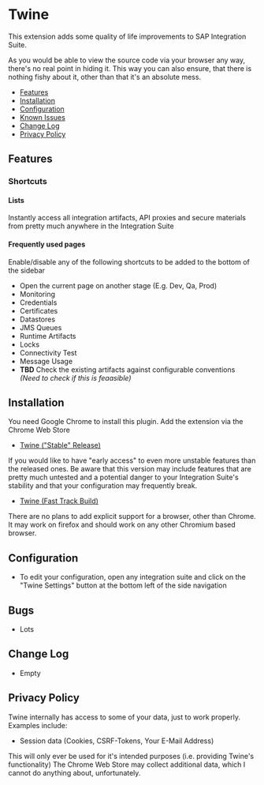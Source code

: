 # Twine

This extension adds some quality of life improvements to SAP Integration Suite.

As you would be able to view the source code via your browser any way, there's no real point in hiding it.
This way you can also ensure, that there is nothing fishy about it, other than that it's an absolute mess.

- [Features](#features)
- [Installation](#installation)
- [Configuration](#configuration)
- [Known Issues](#known-issues)
- [Change Log](#change-log)
- [Privacy Policy](#privacy-policy)

## Features

### Shortcuts

#### Lists
Instantly access all integration artifacts, API proxies and secure materials from pretty much anywhere in the Integration Suite 

#### Frequently used pages
Enable/disable any of the following shortcuts to be added to the bottom of the sidebar
- Open the current page on another stage (E.g. Dev, Qa, Prod)
- Monitoring
- Credentials
- Certificates
- Datastores
- JMS Queues
- Runtime Artifacts
- Locks
- Connectivity Test
- Message Usage
- **TBD** Check the existing artifacts against configurable conventions *(Need to check if this is feaasible)*

## Installation

You need Google Chrome to install this plugin.
Add the extension via the Chrome Web Store
- [Twine ("Stable" Release)](https://chromewebstore.google.com/detail/twine/aachbobnhpbjdieoljpkmllonipnalne)

If you would like to have "early access" to even more unstable features than the released ones.
Be aware that this version may include features that are pretty much untested and a potential danger to your Integration Suite's stability and that your configuration may frequently break.
- [Twine (Fast Track Build)](https://chromewebstore.google.com/detail/twine-fast-track-build/mgblhibgmplacfjmhggjopmnekdeabkn)


There are no plans to add explicit support for a browser, other than Chrome.
It may work on firefox and should work on any other Chromium based browser.

## Configuration
- To edit your configuration, open any integration suite and click on the "Twine Settings" button at the bottom left of the side navigation

## Bugs
- Lots

## Change Log
- Empty

## Privacy Policy

Twine internally has access to some of your data, just to work properly. 
Examples include:
- Session data (Cookies, CSRF-Tokens, Your E-Mail Address)

This will only ever be used for it's intended purposes (i.e. providing Twine's functionality)
The Chrome Web Store may collect additional data, which I cannot do anything about, unfortunately.
